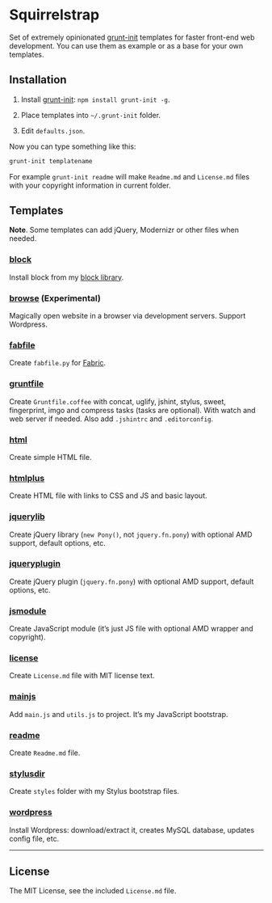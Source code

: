 # Squirrelstrap

Set of extremely opinionated [grunt-init](https://github.com/gruntjs/grunt-init) templates for faster front-end web development. You can use them as example or as a base for your own templates.


## Installation

1. Install [grunt-init](https://github.com/gruntjs/grunt-init): `npm install grunt-init -g`.

1. Place templates into `~/.grunt-init` folder.

1. Edit `defaults.json`.

Now you can type something like this:

```bash
grunt-init templatename
```

For example `grunt-init readme` will make `Readme.md` and `License.md` files with your copyright information in current folder.


## Templates

**Note**. Some templates can add jQuery, Modernizr or other files when needed.

### [block](https://github.com/sapegin/squirrelstrap/tree/master/templates/block)

Install block from my [block library](https://github.com/sapegin/squirrelstrap/tree/master/templates/_blocks).

### [browse](https://github.com/sapegin/squirrelstrap/tree/master/templates/browse) (**Experimental**)

Magically open website in a browser via development servers. Support Wordpress.

### [fabfile](https://github.com/sapegin/squirrelstrap/tree/master/templates/fabfile)

Create `fabfile.py` for [Fabric](http://fabfile.org/).

### [gruntfile](https://github.com/sapegin/squirrelstrap/tree/master/templates/gruntfile)

Create `Gruntfile.coffee` with concat, uglify, jshint, stylus, sweet, fingerprint, imgo and compress tasks (tasks are optional). With watch and web server if needed. Also add `.jshintrc` and `.editorconfig`.

### [html](https://github.com/sapegin/squirrelstrap/tree/master/templates/html)

Create simple HTML file.

### [htmlplus](https://github.com/sapegin/squirrelstrap/tree/master/templates/htmlplus)

Create HTML file with links to CSS and JS and basic layout.

### [jquerylib](https://github.com/sapegin/squirrelstrap/tree/master/templates/jquerylib)

Create jQuery library (`new Pony()`, not `jquery.fn.pony`) with optional AMD support, default options, etc.

### [jqueryplugin](https://github.com/sapegin/squirrelstrap/tree/master/templates/jqueryplugin)

Create jQuery plugin (`jquery.fn.pony`) with optional AMD support, default options, etc.

### [jsmodule](https://github.com/sapegin/squirrelstrap/tree/master/templates/jsmodule)

Create JavaScript module (it’s just JS file with optional AMD wrapper and copyright).

### [license](https://github.com/sapegin/squirrelstrap/tree/master/templates/license)

Create `License.md` file with MIT license text.

### [mainjs](https://github.com/sapegin/squirrelstrap/tree/master/templates/mainjs)

Add `main.js` and `utils.js` to project. It’s my JavaScript bootstrap.

### [readme](https://github.com/sapegin/squirrelstrap/tree/master/templates/readme)

Create `Readme.md` file.

### [stylusdir](https://github.com/sapegin/squirrelstrap/tree/master/templates/stylusdir)

Create `styles` folder with my Stylus bootstrap files.

### [wordpress](https://github.com/sapegin/squirrelstrap/tree/master/templates/wordpress)

Install Wordpress: download/extract it, creates MySQL database, updates config file, etc.


---

## License

The MIT License, see the included `License.md` file.
